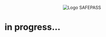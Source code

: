 <p align="center">
  <img src="https://github.com/user-attachments/assets/e25d99f7-0aa1-4ead-89ae-97906e69d43e" alt="Logo SAFEPASS">
</p>

# in progress...
